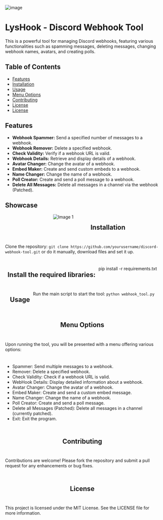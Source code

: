 ![image](https://github.com/SavJas/LysHook/assets/86425637/69eba8a2-c9a9-498c-93be-42be7e742e31)
# LysHook - Discord Webhook Tool

This is a powerful tool for managing Discord webhooks, featuring various functionalities such as spamming messages, deleting messages, changing webhook names, avatars, and creating polls.

## Table of Contents
- [Features](#features)
- [Installation](#installation)
- [Usage](#usage)
- [Menu Options](#menu-options)
- [Contributing](#contributing)
- [License](#license)
- [License](#images)

## Features
- **Webhook Spammer:** Send a specified number of messages to a webhook.
- **Webhook Remover:** Delete a specified webhook.
- **Check Validity:** Verify if a webhook URL is valid.
- **Webhook Details:** Retrieve and display details of a webhook.
- **Avatar Changer:** Change the avatar of a webhook.
- **Embed Maker:** Create and send custom embeds to a webhook.
- **Name Changer:** Change the name of a webhook.
- **Poll Creator:** Create and send a poll message to a webhook.
- **Delete All Messages:** Delete all messages in a channel via the webhook (Patched).


## Showcase

<div style="display: flex; flex-wrap: wrap; gap: 10px; justify-content: center;">
    <!-- First Row -->
    <div style="flex: 0 0 calc(33.33% - 10px); max-width: calc(33.33% - 10px); text-align: center;">
        <img src="https://github.com/SavJas/LysHook/assets/86425637/f2b4bdb8-cb46-4fa5-b1f9-e1db5562f982" alt="Image 1" style="max-width: 100%; height: auto;">
</div>
    
## Installation
Clone the repository: 
```git clone https://github.com/yourusername/discord-webhook-tool.git```
or do it manually, download files and set it up.

## Install the required libraries:
pip install -r requirements.txt

## Usage
Run the main script to start the tool:
```python webhook_tool.py```

## Menu Options
Upon running the tool, you will be presented with a menu offering various options:
- Spammer: Send multiple messages to a webhook.
- Remover: Delete a specified webhook.
- Check Validity: Check if a webhook URL is valid.
- WebHook Details: Display detailed information about a webhook.
- Avatar Changer: Change the avatar of a webhook.
- Embed Maker: Create and send a custom embed message.
- Name Changer: Change the name of a webhook.
- Poll Creator: Create and send a poll message.
- Delete all Messages (Patched): Delete all messages in a channel (currently patched).
- Exit: Exit the program.

## Contributing
Contributions are welcome! Please fork the repository and submit a pull request for any enhancements or bug fixes.

## License
This project is licensed under the MIT License. See the LICENSE file for more information.

